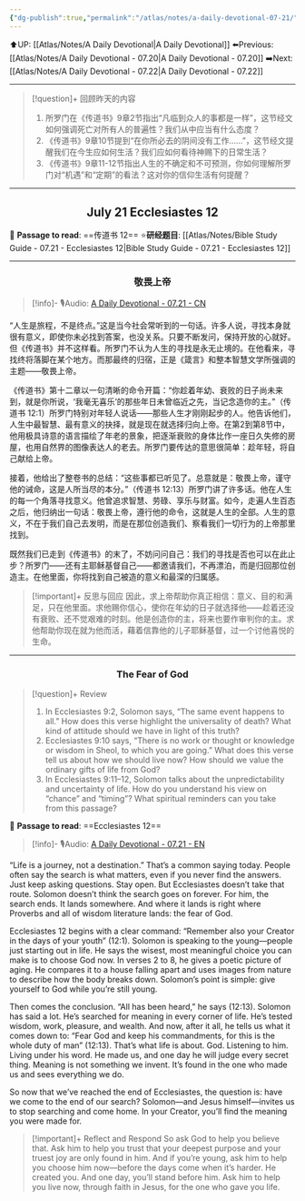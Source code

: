 ```yaml
---
{"dg-publish":true,"permalink":"/atlas/notes/a-daily-devotional-07-21/"}
---
```


 ⬆️UP: [[Atlas/Notes/A Daily Devotional\|A Daily Devotional]]
⬅️Previous: [[Atlas/Notes/A Daily Devotional - 07.20\|A Daily Devotional - 07.20]]
➡️Next: [[Atlas/Notes/A Daily Devotional - 07.22\|A Daily Devotional - 07.22]]

---

> [!question]+ 回顾昨天的内容
> 1. 所罗门在《传道书》9章2节指出“凡临到众人的事都是一样”，这节经文如何强调死亡对所有人的普遍性？我们从中应当有什么态度？
> 2. 《传道书》9章10节提到“在你所必去的阴间没有工作……”，这节经文提醒我们在今生应如何生活？我们应如何看待神赐下的日常生活？
> 3. 《传道书》9章11-12节指出人生的不确定和不可预测，你如何理解所罗门对“机遇”和“定期”的看法？这对你的信仰生活有何提醒？


---
## <center>July 21 Ecclesiastes 12</center>

📖 **Passage to read**: ==传道书 12==
⭐**研经题目**: [[Atlas/Notes/Bible Study Guide - 07.21 - Ecclesiastes 12\|Bible Study Guide - 07.21 - Ecclesiastes 12]]

---
### <center>敬畏上帝</center>

> [!info]- 🎙️Audio: [A Daily Devotional - 07.21 - CN]()


“人生是旅程，不是终点。”这是当今社会常听到的一句话。许多人说，寻找本身就很有意义，即使你未必找到答案，也没关系。只要不断发问，保持开放的心就好。但《传道书》并不这样看。所罗门不认为人生的寻找是永无止境的。在他看来，寻找终将落脚在某个地方。而那最终的归宿，正是《箴言》和整本智慧文学所强调的主题——敬畏上帝。

《传道书》第十二章以一句清晰的命令开篇：“你趁着年幼、衰败的日子尚未来到，就是你所说，‘我毫无喜乐’的那些年日未曾临近之先，当记念造你的主。”（传道书 12:1）所罗门特别对年轻人说话——那些人生才刚刚起步的人。他告诉他们，人生中最智慧、最有意义的抉择，就是现在就选择归向上帝。在第2到第8节中，他用极具诗意的语言描绘了年老的景象，把逐渐衰败的身体比作一座日久失修的房屋，也用自然界的图像表达人的老去。所罗门要传达的意思很简单：趁年轻，将自己献给上帝。

接着，他给出了整卷书的总结：“这些事都已听见了。总意就是：敬畏上帝，谨守他的诫命，这是人所当尽的本分。”（传道书 12:13）所罗门讲了许多话。他在人生的每一个角落寻找意义。他曾追求智慧、劳碌、享乐与财富。如今，走遍人生百态之后，他归纳出一句话：敬畏上帝，遵行他的命令，这就是人生的全部。人生的意义，不在于我们自己去发明，而是在那位创造我们、察看我们一切行为的上帝那里找到。

既然我们已走到《传道书》的末了，不妨问问自己：我们的寻找是否也可以在此止步？所罗门——还有主耶稣基督自己——都邀请我们，不再漂泊，而是归回那位创造主。在他里面，你将找到自己被造的意义和最深的归属感。

> [!important]+ 反思与回应
因此，求上帝帮助你真正相信：意义、目的和满足，只在他里面。求他赐你信心，使你在年幼的日子就选择他——趁着还没有衰败、还不觉艰难的时刻。他是创造你的主，将来也要作审判你的主。求他帮助你现在就为他而活，藉着信靠他的儿子耶稣基督，过一个讨他喜悦的生命。



---
### <center>The Fear of God</center>

> [!question]+ Review
> 1. ⁠In Ecclesiastes 9:2, Solomon says, “The same event happens to all.” How does this verse highlight the universality of death? What kind of attitude should we have in light of this truth?
> 2. Ecclesiastes 9:10 says, “There is no work or thought or knowledge or wisdom in Sheol, to which you are going.” What does this verse tell us about how we should live now? How should we value the ordinary gifts of life from God?
> 3. In Ecclesiastes 9:11–12, Solomon talks about the unpredictability and uncertainty of life. How do you understand his view on “chance” and “timing”? What spiritual reminders can you take from this passage?

📖 **Passage to read**: ==Ecclesiastes 12==

> [!info]- 🎙️Audio: [A Daily Devotional - 07.21 - EN]()  


“Life is a journey, not a destination.” That’s a common saying today. People often say the search is what matters, even if you never find the answers. Just keep asking questions. Stay open. But Ecclesiastes doesn’t take that route. Solomon doesn’t think the search goes on forever. For him, the search ends. It lands somewhere. And where it lands is right where Proverbs and all of wisdom literature lands: the fear of God.

Ecclesiastes 12 begins with a clear command: “Remember also your Creator in the days of your youth” (12:1). Solomon is speaking to the young—people just starting out in life. He says the wisest, most meaningful choice you can make is to choose God now. In verses 2 to 8, he gives a poetic picture of aging. He compares it to a house falling apart and uses images from nature to describe how the body breaks down. Solomon’s point is simple: give yourself to God while you’re still young.

Then comes the conclusion. “All has been heard,” he says (12:13). Solomon has said a lot. He’s searched for meaning in every corner of life. He’s tested wisdom, work, pleasure, and wealth. And now, after it all, he tells us what it comes down to: “Fear God and keep his commandments, for this is the whole duty of man” (12:13). That’s what life is about. God. Listening to him. Living under his word. He made us, and one day he will judge every secret thing. Meaning is not something we invent. It’s found in the one who made us and sees everything we do.

So now that we’ve reached the end of Ecclesiastes, the question is: have we come to the end of our search? Solomon—and Jesus himself—invites us to stop searching and come home. In your Creator, you’ll find the meaning you were made for.

> [!important]+ Reflect and Respond
So ask God to help you believe that. Ask him to help you trust that your deepest purpose and your truest joy are only found in him. And if you’re young, ask him to help you choose him now—before the days come when it’s harder. He created you. And one day, you’ll stand before him. Ask him to help you live now, through faith in Jesus, for the one who gave you life.






